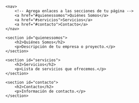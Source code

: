 
<html lang="es">
<head>
    <meta charset="UTF-8">
    <meta name="viewport" content="width=device-width, initial-scale=1.0">
    <title>VANITE_I</title>
    <style>
        /* Agrega estilos opcionales para mejorar la apariencia de la página */
        body {
            font-family: Arial, sans-serif;
            margin: 20px;
        }
        header {
            text-align: center;
            padding: 20px;
            background-color: #f0f0f0;
        }
        nav {
            display: flex;
            justify-content: center;
            background-color: #333;
            padding: 10px;
        }
        nav a {
            color: white;
            text-decoration: none;
            padding: 10px 20px;
            margin: 0 10px;
        }
        section {
            max-width: 800px;
            margin: 20px auto;
            text-align: justify;
        }
    </style>
</head>
<body>



    <nav>
        <!-- Agrega enlaces a las secciones de tu página -->
        <a href="#quienessomos">Quiénes Somos</a>
        <a href="#servicios">Servicios</a>
        <a href="#contacto">Contacto</a>
    </nav>

    <section id="quienessomos">
        <h2>Quiénes Somos</h2>
        <p>Descripción de tu empresa o proyecto.</p>
    </section>

    <section id="servicios">
        <h2>Servicios</h2>
        <p>Lista de servicios que ofrecemos.</p>
    </section>

    <section id="contacto">
        <h2>Contacto</h2>
        <p>Información de contacto.</p>
    </section>

</body>
</html>
